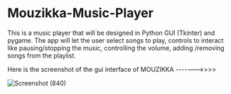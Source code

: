 # Mouzikka-Music-Player
This is a music player that will be designed in Python GUI (Tkinter) and pygame. The app will let the user select songs to play, controls to interact like pausing/stopping the music, controlling the volume, adding /removing songs from the playlist.

Here is the screenshot of the gui interface of MOUZIKKA ------->>>>


![Screenshot (840)](https://user-images.githubusercontent.com/67193739/121799689-1b71fa00-cc4b-11eb-8da6-48ef98d58cee.png)
